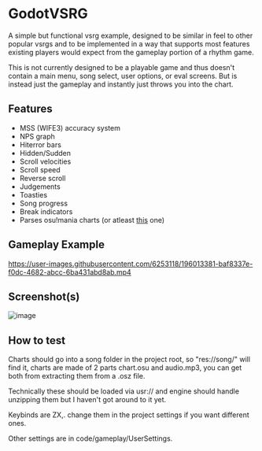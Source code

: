 # GodotVSRG

A simple but functional vsrg example, designed to be similar in feel to other popular vsrgs and to be implemented in a way that supports most features existing players would expect from the gameplay portion of a rhythm game.

This is not currently designed to be a playable game and thus doesn't contain a main menu, song select, user options, or eval screens. But is instead just the gameplay and instantly just throws you into the chart.

## Features
- MSS (WIFE3) accuracy system
- NPS graph
- Hiterror bars
- Hidden/Sudden
- Scroll velocities
- Scroll speed
- Reverse scroll
- Judgements
- Toasties
- Song progress
- Break indicators
- Parses osu!mania charts (or atleast [this](https://osu.ppy.sh/beatmapsets/1022130#mania/2138515) one)

## Gameplay Example

https://user-images.githubusercontent.com/6253118/196013381-baf8337e-f0dc-4682-abcc-6ba431abd8ab.mp4

## Screenshot(s)

![image](https://user-images.githubusercontent.com/6253118/196020698-3422f22a-beca-415f-bb83-58eebe4f0258.png)

## How to test

Charts should go into a song folder in the project root, so "res://song/" will find it, charts are made of 2 parts chart.osu and audio.mp3, you can get both from extracting them from a .osz file.

Technically these should be loaded via usr:// and engine should handle unzipping them but I haven't got around to it yet.

Keybinds are ZX,. change them in the project settings if you want different ones.

Other settings are in code/gameplay/UserSettings.


